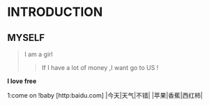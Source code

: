 # INTRODUCTION
## MYSELF
> I am a girl 
>> If I have a lot of money ,I want go to US !

**I love free**

1:come on !baby
[http:baidu.com]
|今天|天气|不错|
|苹果|香蕉|西红柿|

